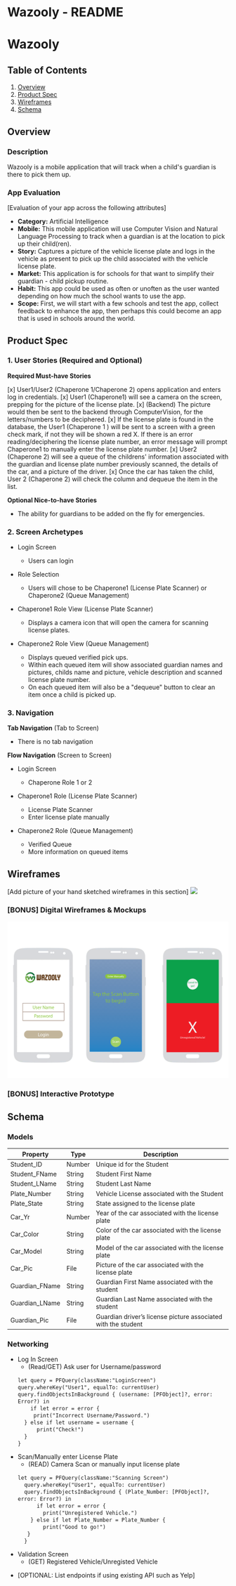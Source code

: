 Wazooly - README
===

# Wazooly

## Table of Contents
1. [Overview](#Overview)
1. [Product Spec](#Product-Spec)
1. [Wireframes](#Wireframes)
2. [Schema](#Schema)

## Overview
### Description
Wazooly is a mobile application that will track when a child's guardian is there to pick them up.

### App Evaluation
[Evaluation of your app across the following attributes]
- **Category:** Artificial Intelligence
- **Mobile:** This mobile application will use Computer Vision and Natural Language Processing to track when a guardian is at the location to pick up their child(ren).
- **Story:** Captures a picture of the vehicle license plate and logs in the vehicle as present to pick up the child associated with the vehicle license plate.
- **Market:** This application is for schools for that want to simplify their guardian - child pickup routine.
- **Habit:** This app could be used as often or unoften as the user wanted depending on how much the school wants to use the app.
- **Scope:** First, we will start with a few schools and test the app, collect feedback to enhance the app, then perhaps this could become an app that is used in schools around the world.

## Product Spec

### 1. User Stories (Required and Optional)

**Required Must-have Stories**

[x] User1/User2 (Chaperone 1/Chaperone 2) opens application and enters log in credentials.
[x] User1 (Chaperone1) will see a camera on the screen, prepping for the picture of the license plate.
[x] (Backend) The picture would then be sent to the backend through ComputerVision, for the letters/numbers to be deciphered.
[x] If the license plate is found in the database, the User1 (Chaperone 1 ) will be sent to a screen with a green check mark, if not they will be shown a red X. If there is an error reading/deciphering the license plate number, an error message will prompt Chaperone1 to manually enter the license plate number.
[x] User2 (Chaperone 2) will see a queue of the childrens' information associated with the guardian and license plate number previously scanned, the details of the car, and a picture of the driver.
[x] Once the car has taken the child, User 2 (Chaperone 2) will check the column and dequeue the item in the list.

**Optional Nice-to-have Stories**
* The ability for guardians to be added on the fly for emergencies.


### 2. Screen Archetypes

* Login Screen
   * Users can login

* Role Selection
   * Users will chose to be Chaperone1 (License Plate Scanner) or Chaperone2 (Queue Management)

* Chaperone1 Role View (License Plate Scanner)
   * Displays a camera icon that will open the camera for scanning license plates.

* Chaperone2 Role View (Queue Management)
   * Displays queued verified pick ups.
   * Within each queued item will show associated guardian names and pictures, childs name and picture, vehicle description and scanned license plate number.
   * On each queued item will also be a "dequeue" button to clear an item once a child is picked up.

### 3. Navigation

**Tab Navigation** (Tab to Screen)

* There is no tab navigation

**Flow Navigation** (Screen to Screen)

* Login Screen
   * Chaperone Role 1 or 2

* Chaperone1 Role (License Plate Scanner)
   * License Plate Scanner
   * Enter license plate manually

* Chaperone2 Role (Queue Management)
   * Verified Queue
   * More information on queued items

## Wireframes
[Add picture of your hand sketched wireframes in this section]
<img src="https://github.com/WAZOOLY/Wazooly/blob/master/webpnetresizeimage.png">

### [BONUS] Digital Wireframes & Mockups
<img src="https://github.com/WAZOOLY/Wazooly/blob/master/wazooly.png">

### [BONUS] Interactive Prototype

## Schema
### Models
| **Property**  | **Type** | **Description** |
| ------------- | ------------- | ------------- |
| Student_ID  | Number  | Unique id for the Student |
| Student_FName  | String  | Student First Name |
| Student_LName  | String  | Student Last Name |
| Plate_Number  | String  | Vehicle License associated with the Student  |
| Plate_State  | String  | State assigned to the license plate |
| Car_Yr  | Number  | Year of the car associated with the license plate |
| Car_Color  | String  | Color of the car associated with the license plate |
| Car_Model  | String  | Model of the car associated with the license plate |
| Car_Pic  | File  | Picture of the car associated with the license plate |
| Guardian_FName  | String  | Guardian First Name associated with the student |
| Guardian_LName  | String  | Guardian Last Name associated with the student |
| Guardian_Pic | File  | Guardian driver’s license picture associated with the student |

### Networking
  * Log In Screen
    - (Read/GET) Ask user for Username/password
    ```
    let query = PFQuery(className:"LoginScreen")
    query.whereKey("User1", equalTo: currentUser)
    query.findObjectsInBackground { (username: [PFObject]?, error: Error?) in
        if let error = error {
         print("Incorrect Username/Password.")
      } else if let username = username {
          print("Check!")
      }
    }
    ```
  * Scan/Manually enter License Plate
    - (READ) Camera Scan or manually input license plate
    ```
    let query = PFQuery(className:"Scanning Screen")
      query.whereKey("User1", equalTo: currentUser)
      query.findObjectsInBackground { (Plate_Number: [PFObject]?, error: Error?) in
          if let error = error {
            print("Unregistered Vehicle.")
        } else if let Plate_Number = Plate_Number {
            print("Good to go!")
       }
      }
      ```
  * Validation Screen
    - (GET) Registered Vehicle/Unregisted Vehicle

- [OPTIONAL: List endpoints if using existing API such as Yelp]
